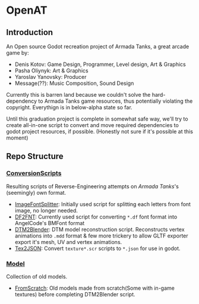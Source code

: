 # OpenAT

## Introduction

An Open source Godot recreation project of Armada Tanks, a great arcade game by:

- Denis Kotov: Game Design, Programmer, Level design, Art & Graphics
- Pasha Oliynyk: Art & Graphics
- Yaroslav Yanovsky: Producer
- Message(??): Music Composition, Sound Design 

Currently this is barren land because we couldn't solve the hard-dependency to Armada Tanks game resources, thus potentially violating the copyright. Everythign is in below-alpha state so far.

Until this graduation project is complete in somewhat safe way, we'll try to create all-in-one script to convert and move required dependencies to godot project resources, if possible. (Honestly not sure if it's possible at this moment)

## Repo Structure

### [ConversionScripts](ConversionScripts)
Resulting scripts of Reverse-Engineering attempts on *Armada Tanks*'s (seemingly) own format.

- [ImageFontSplitter](ConversionScripts/ImageFontSplitter): Initially used script for splitting each letters from font image, no longer needed.
- [DF2FNT](ConversionScripts/DF2FNT): Currently used script for converting `*.df` font format into AngelCode's BMFont format 
- [DTM2Blender](ConversionScripts/DTM2Blender): DTM model reconstruction script. Reconstructs vertex animations into `.mdd` format & few more trickery to allow GLTF exporter export it's mesh, UV and vertex animations. 
- [Tex2JSON](ConversionScripts/Tex2JSON): Convert `texture*.scr` scripts to `*.json` for use in godot. 

### [Model](Model)
Collection of old models.

- [FromScratch](Model/FromScratch): Old models made from scratch(Some with in-game textures) before completing DTM2Blender script.
